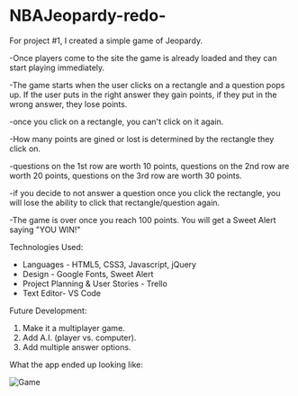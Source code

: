 # NBAJeopardy-redo-

For project #1, I created a simple game of Jeopardy. 

-Once players come to the site the game is already loaded and they can start playing immediately.

-The game starts when the user clicks on a rectangle and a question pops up. If the user puts in the right answer they gain points, if they put in the wrong answer, they lose points.

-once you click on a rectangle, you can't click on it again.

-How many points are gined or lost is determined by the rectangle they click on.

-questions on the 1st row are worth 10 points, questions on the 2nd row are worth 20 points, questions on the 3rd row are worth 30 points.

-if you decide to not answer a question once you click the rectangle, you will lose the ability to click that rectangle/question again.

-The game is over once you reach 100 points. You will get a Sweet Alert saying "YOU WIN!"

Technologies Used:
<ul>
<li>Languages - HTML5, CSS3, Javascript, jQuery</li>
<li>Design - Google Fonts, Sweet Alert</li>
<li>Project Planning & User Stories - Trello</li>
<li>Text Editor- VS Code</li>
</ul>


Future Development:
<ol>
<li>Make it a multiplayer game.</li>
<li>Add A.I. (player vs. computer).</li>
<li>Add multiple answer options.</li>
</ol>



What the app ended up looking like:

![Game](https://i.imgur.com/9Me2H3T.png)